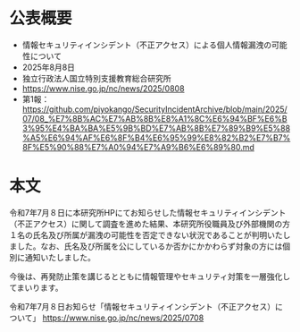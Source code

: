 # 公表概要
- 情報セキュリティインシデント（不正アクセス）による個人情報漏洩の可能性について
- 2025年8月8日
- 独立行政法人国立特別支援教育総合研究所
- https://www.nise.go.jp/nc/news/2025/0808
- 第1報：https://github.com/piyokango/SecurityIncidentArchive/blob/main/2025/07/08_%E7%8B%AC%E7%AB%8B%E8%A1%8C%E6%94%BF%E6%B3%95%E4%BA%BA%E5%9B%BD%E7%AB%8B%E7%89%B9%E5%88%A5%E6%94%AF%E6%8F%B4%E6%95%99%E8%82%B2%E7%B7%8F%E5%90%88%E7%A0%94%E7%A9%B6%E6%89%80.md

# 本文
令和7年7月８日に本研究所HPにてお知らせした情報セキュリティインシデント（不正アクセス）に関して調査を進めた結果、本研究所役職員及び外部機関の方１名の氏名及び所属が漏洩の可能性を否定できない状況であることが判明いたしました。なお、氏名及び所属を公にしているか否かにかかわらず対象の方には個別に通知いたしました。

今後は、再発防止策を講じるとともに情報管理やセキュリティ対策を一層強化してまいります。

令和7年7月８日お知らせ「情報セキュリティインシデント（不正アクセス）について」
https://www.nise.go.jp/nc/news/2025/0708
